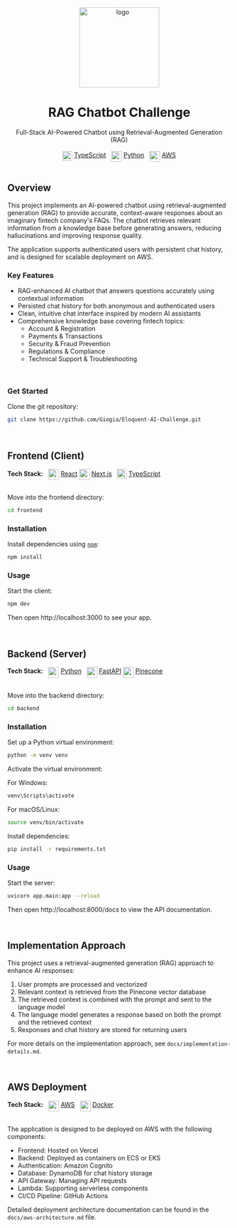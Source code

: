  <!-- Title -->
 
<div align="center">

  <a href="https://github.com/Giogia/Eloquent-AI-Challenge">
    <img alt="logo" src="https://github.com/user-attachments/assets/1f9103bd-f071-46cf-8493-5895b6cceba4" height="180">
  </a>
  <h1>RAG Chatbot Challenge</h1>
  <span>Full-Stack AI-Powered Chatbot using Retrieval-Augmented Generation (RAG)</span>
</div>

<br/>

<!-- Tech Stack -->

<div align="center">
 <img src="https://user-images.githubusercontent.com/9254840/232627617-74388095-b8bc-4c73-b550-eb2362778a10.png" height="22" align="top">
 <a href="https://www.typescriptlang.org/">TypeScript</a> 
  
 <img src="https://cdn.worldvectorlogo.com/logos/python-5.svg" height="24" align="top"> 
 <a href="https://www.python.org/">Python</a> 
  
 <img src="https://cdn.worldvectorlogo.com/logos/aws-2.svg" height="24" align="top"> 
 <a href="https://aws.amazon.com/">AWS</a>
</div>

<br/>
<!--<br/>--> 

<!-- Dev Environments -->

<!--<div align="center">
 <a href="https://docs.docker.com/desktop/dev-environments/">
  <img src="https://github.com/Giogia/video-manager/assets/9254840/564bd950-a2a9-45a1-8fcf-2b07f92eb4da" height="48">
 </a>
</div>

<div align="center">
  <a href="https://open.docker.com/dashboard/dev-envs?url=https://github.com/Giogia/Eloquent-AI-Challenge.git">Open in Docker Dev Environments</a> 
</div>-->

## Overview

This project implements an AI-powered chatbot using retrieval-augmented generation (RAG) to provide accurate, context-aware responses about an imaginary fintech company's FAQs. The chatbot retrieves relevant information from a knowledge base before generating answers, reducing hallucinations and improving response quality.

The application supports authenticated users with persistent chat history, and is designed for scalable deployment on AWS.

### Key Features

- RAG-enhanced AI chatbot that answers questions accurately using contextual information
- Persisted chat history for both anonymous and authenticated users
- Clean, intuitive chat interface inspired by modern AI assistants
- Comprehensive knowledge base covering fintech topics:
  - Account & Registration
  - Payments & Transactions
  - Security & Fraud Prevention
  - Regulations & Compliance
  - Technical Support & Troubleshooting

<br/>

### Get Started

Clone the git repository:
```bash
git clone https://github.com/Giogia/Eloquent-AI-Challenge.git
```

<br/>

## Frontend (Client)

<div align="left">
  <b>Tech Stack:</b>
   
  <img src="https://user-images.githubusercontent.com/9254840/236691251-3cd72510-58d3-49b9-804c-073c2a86c96d.png" height="24" align="top">
  <a href="https://react.dev/">React</a>

  <img src="https://cdn.worldvectorlogo.com/logos/next-js.svg" height="24" align="center">
  <a href="https://nextjs.org/">Next.js</a>
   
  <img src="https://user-images.githubusercontent.com/9254840/232627617-74388095-b8bc-4c73-b550-eb2362778a10.png" height="22" align="top">
  <a href="https://www.typescriptlang.org/">TypeScript</a>
</div>

<br/>

Move into the frontend directory: 
```bash
cd frontend
```

### Installation

Install dependencies using [`npm`](https://www.npmjs.com/):
```bash
npm install
```
### Usage

Start the client:
```bash
npm dev
```
Then open http://localhost:3000 to see your app.

<br/>

## Backend (Server)

<div align="left">
  <b>Tech Stack:</b>
   
  <img src="https://cdn.worldvectorlogo.com/logos/python-5.svg" height="24" align="top"> 
  <a href="https://www.python.org/">Python</a>
   
  <img src="https://cdn.worldvectorlogo.com/logos/fastapi-1.svg" height="24" align="top">
  <a href="https://fastapi.tiangolo.com/">FastAPI</a>

  <img src="https://github.com/user-attachments/assets/cdbf013b-787f-495e-827c-299deb4bc317" height="24" align="top"> 
  <a href="https://www.pinecone.io/">Pinecone</a>
</div>
 
<br/>

Move into the backend directory: 
```bash
cd backend
```

### Installation

Set up a Python virtual environment:
```bash
python -m venv venv
```

Activate the virtual environment:

For Windows:
```bash
venv\Scripts\activate
```

For macOS/Linux:
```bash
source venv/bin/activate
```

Install dependencies:
```bash
pip install -r requirements.txt
```

### Usage

Start the server:
```bash
uvicorn app.main:app --reload
```
Then open http://localhost:8000/docs to view the API documentation.

<br/>

## Implementation Approach

This project uses a retrieval-augmented generation (RAG) approach to enhance AI responses:

1. User prompts are processed and vectorized
2. Relevant context is retrieved from the Pinecone vector database
3. The retrieved context is combined with the prompt and sent to the language model
4. The language model generates a response based on both the prompt and the retrieved context
5. Responses and chat history are stored for returning users

For more details on the implementation approach, see `docs/implementation-details.md`.

<br/>

## AWS Deployment

<div align="left">
  <b>Tech Stack:</b>
   
  <img src="https://cdn.worldvectorlogo.com/logos/aws-2.svg" height="24" align="top">
  <a href="https://aws.amazon.com/">AWS</a>
   
  <img src="https://cdn.worldvectorlogo.com/logos/docker-4.svg" height="24" align="top">
  <a href="https://www.docker.com/">Docker</a>
</div>

<br/>

The application is designed to be deployed on AWS with the following components:

- Frontend: Hosted on Vercel
- Backend: Deployed as containers on ECS or EKS
- Authentication: Amazon Cognito
- Database: DynamoDB for chat history storage
- API Gateway: Managing API requests
- Lambda: Supporting serverless components
- CI/CD Pipeline: GitHub Actions

Detailed deployment architecture documentation can be found in the `docs/aws-architecture.md` file.
